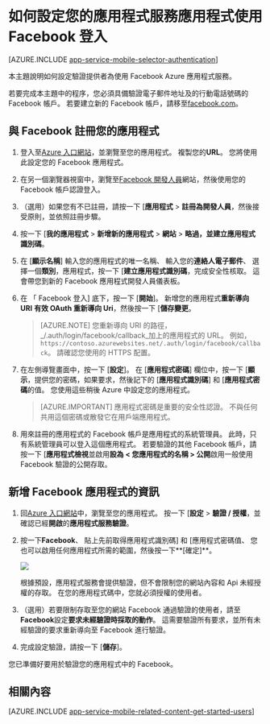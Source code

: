 <properties
    pageTitle="如何設定 Facebook 驗證您的應用程式服務應用程式"
    description="瞭解如何設定 Facebook 驗證您的應用程式服務應用程式。"
    services="app-service"
    documentationCenter=""
    authors="mattchenderson"
    manager="erikre"
    editor=""/>

<tags
    ms.service="app-service-mobile"
    ms.workload="mobile"
    ms.tgt_pltfrm="na"
    ms.devlang="multiple"
    ms.topic="article"
    ms.date="10/01/2016"
    ms.author="mahender"/>

# <a name="how-to-configure-your-app-service-application-to-use-facebook-login"></a>如何設定您的應用程式服務應用程式使用 Facebook 登入

[AZURE.INCLUDE [app-service-mobile-selector-authentication](../../includes/app-service-mobile-selector-authentication.md)]

本主題說明如何設定驗證提供者為使用 Facebook Azure 應用程式服務。

若要完成本主題中的程序，您必須具備驗證電子郵件地址及的行動電話號碼的 Facebook 帳戶。 若要建立新的 Facebook 帳戶，請移至[facebook.com]。

## <a name="register"></a>與 Facebook 註冊您的應用程式

1. 登入至[Azure 入口網站]，並瀏覽至您的應用程式。 複製您的**URL**。 您將使用此設定您的 Facebook 應用程式。

2. 在另一個瀏覽器視窗中，瀏覽至[Facebook 開發人員]網站，然後使用您的 Facebook 帳戶認證登入。

3. （選用）如果您有不已註冊，請按一下 [**應用程式** > **註冊為開發人員**，然後接受原則，並依照註冊步驟。

4. 按一下 [**我的應用程式** > **新增新的應用程式** > **網站** > **略過，並建立應用程式識別碼**。 

5. 在 [**顯示名稱**] 輸入您的應用程式的唯一名稱、 輸入您的**連絡人電子郵件**、 選擇一個**類別**，應用程式，按一下 [**建立應用程式識別碼**，完成安全性核取。 這會帶您到新的 Facebook 應用程式開發人員儀表板。

6. 在 「 Facebook 登入] 底下，按一下 [**開始**]。 新增您的應用程式**重新導向 URI** **有效 OAuth 重新導向 Uri**，然後按一下 [**儲存變更**。 

    > [AZURE.NOTE] 您重新導向 URI 的路徑， _/.auth/login/facebook/callback_加上的應用程式的 URL。 例如， `https://contoso.azurewebsites.net/.auth/login/facebook/callback`。 請確認您使用的 HTTPS 配置。

6. 在左側導覽畫面中，按一下 [**設定**]。 在 [**應用程式密碼**] 欄位中，按一下 [**顯示**，提供您的密碼，如果要求，然後記下的 [**應用程式識別碼**] 和 [**應用程式密碼**的值。 您使用這些稍後 Azure 中設定您的應用程式。

    > [AZURE.IMPORTANT] 應用程式密碼是重要的安全性認證。 不與任何共用這個密碼或散發它在用戶端應用程式。

7. 用來註冊的應用程式的 Facebook 帳戶是應用程式的系統管理員。 此時，只有系統管理員可以登入這個應用程式。 若要驗證的其他 Facebook 帳戶，請按一下 [**應用程式檢視**並啟用**設為 < 您應用程式的名稱 > 公開**啟用一般使用 Facebook 驗證的公開存取。

## <a name="secrets"></a>新增 Facebook 應用程式的資訊

1. 回[Azure 入口網站]中，瀏覽至您的應用程式。 按一下 [**設定** > **驗證 / 授權**，並確認已經**開啟**的**應用程式服務驗證**。

2. 按一下**Facebook**、 貼上先前取得應用程式識別碼] 和 [應用程式密碼值、 您也可以啟用任何應用程式所需的範圍，然後按一下**[確定]**。

    ![][0]

    根據預設，應用程式服務會提供驗證，但不會限制您的網站內容和 Api 未經授權的存取。 在您的應用程式碼中，您就必須授權的使用者。

3. （選用）若要限制存取至您的網站 Facebook 通過驗證的使用者，請至**Facebook**設定**要求未經驗證時採取的動作**。 這需要驗證所有要求，並所有未經驗證的要求重新導向至 Facebook 進行驗證。

4. 完成設定驗證，請按一下 [**儲存**]。

您已準備好要用於驗證您的應用程式中的 Facebook。

## <a name="related-content"></a>相關內容

[AZURE.INCLUDE [app-service-mobile-related-content-get-started-users](../../includes/app-service-mobile-related-content-get-started-users.md)]

<!-- Images. -->
[0]: ./media/app-service-mobile-how-to-configure-facebook-authentication/mobile-app-facebook-settings.png

<!-- URLs. -->
[Facebook 開發人員]: http://go.microsoft.com/fwlink/p/?LinkId=268286
[facebook.com]: http://go.microsoft.com/fwlink/p/?LinkId=268285
[Get started with authentication]: /en-us/develop/mobile/tutorials/get-started-with-users-dotnet/
[Azure 入口網站]: https://portal.azure.com/
